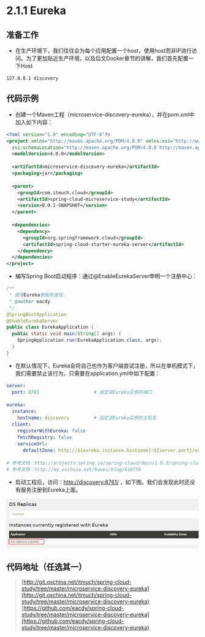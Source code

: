 
# 2.1.1 Eureka





## 准备工作
* 在生产环境下，我们往往会为每个应用配置一个host，使用host而非IP进行访问。为了更加贴近生产环境，以及后文Docker章节的讲解，我们首先配置一下Host

```
127.0.0.1 discovery
```





## 代码示例

* 创建一个Maven工程（microservice-discovery-eureka），并在pom.xml中加入如下内容：

```xml
<?xml version="1.0" encoding="UTF-8"?>
<project xmlns="http://maven.apache.org/POM/4.0.0" xmlns:xsi="http://www.w3.org/2001/XMLSchema-instance"
  xsi:schemaLocation="http://maven.apache.org/POM/4.0.0 http://maven.apache.org/xsd/maven-4.0.0.xsd">
  <modelVersion>4.0.0</modelVersion>

  <artifactId>microservice-discovery-eureka</artifactId>
  <packaging>jar</packaging>

  <parent>
    <groupId>com.itmuch.cloud</groupId>
    <artifactId>spring-cloud-microservice-study</artifactId>
    <version>0.0.1-SNAPSHOT</version>
  </parent>

  <dependencies>
    <dependency>
      <groupId>org.springframework.cloud</groupId>
      <artifactId>spring-cloud-starter-eureka-server</artifactId>
    </dependency>
  </dependencies>
</project>
```

* 编写Spring Boot启动程序：通过@EnableEurekaServer申明一个注册中心：

```java
/**
 * 使用Eureka做服务发现。
 * @author eacdy
 */
@SpringBootApplication
@EnableEurekaServer
public class EurekaApplication {
  public static void main(String[] args) {
    SpringApplication.run(EurekaApplication.class, args);
  }
}
```
* 在默认情况下，Eureka会将自己也作为客户端尝试注册，所以在单机模式下，我们需要禁止该行为，只需要在application.yml中如下配置：

```yaml
server:
  port: 8761                    # 指定该Eureka实例的端口

eureka:
  instance:
    hostname: discovery         # 指定该Eureka实例的主机名
  client:
    registerWithEureka: false
    fetchRegistry: false
    serviceUrl:
      defaultZone: http://${eureka.instance.hostname}:${server.port}/eureka/

# 参考文档：http://projects.spring.io/spring-cloud/docs/1.0.3/spring-cloud.html#_standalone_mode
# 参考文档：http://my.oschina.net/buwei/blog/618756
```
* 启动工程后，访问：[http://discovery:8761/](http://discovery:8761/) ，如下图。我们会发现此时还没有服务注册到Eureka上面。

![Eureka启动界面](images/eureka-no-instances.png)






## 代码地址（任选其一）

> [http://git.oschina.net/itmuch/spring-cloud-study/tree/master/microservice-discovery-eureka](http://git.oschina.net/itmuch/spring-cloud-study/tree/master/microservice-discovery-eureka)
> [https://github.com/eacdy/spring-cloud-study/tree/master/microservice-discovery-eureka](https://github.com/eacdy/spring-cloud-study/tree/master/microservice-discovery-eureka)

